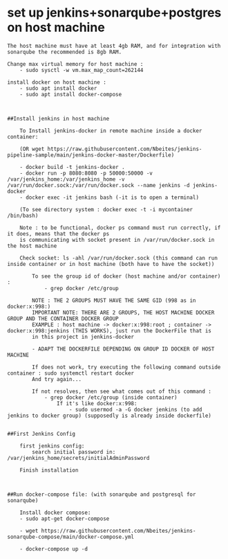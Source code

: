 # set up jenkins+sonarqube+postgres on host machine

    The host machine must have at least 4gb RAM, and for integration with
    sonarqube the recommended is 8gb RAM.

    Change max virtual memory for host machine : 
        - sudo sysctl -w vm.max_map_count=262144

    install docker on host machine : 
        - sudo apt install docker
        - sudo apt install docker-compose



    ##Install jenkins in host machine

        To Install jenkins-docker in remote machine inside a docker container:

        (OR wget https://raw.githubusercontent.com/Nbeites/jenkins-pipeline-sample/main/jenkins-docker-master/Dockerfile)
        
        - docker build -t jenkins-docker .
        - docker run -p 8080:8080 -p 50000:50000 -v /var/jenkins_home:/var/jenkins_home -v /var/run/docker.sock:/var/run/docker.sock --name jenkins -d jenkins-docker
        - docker exec -it jenkins bash (-it is to open a terminal)

        (To see directory system : docker exec -t -i mycontainer /bin/bash)

        Note : to be functional, docker ps command must run correctly, if it does, means that the docker ps
        is communicating with socket present in /var/run/docker.sock in the host machine

        Check socket: ls -ahl /var/run/docker.sock (this command can run inside container or in host machine (both have to have the socket))

            To see the group id of docker (host machine and/or container) :
                - grep docker /etc/group

            NOTE : THE 2 GROUPS MUST HAVE THE SAME GID (998 as in docker:x:998:)
            IMPORTANT NOTE: THERE ARE 2 GROUPS, THE HOST MACHINE DOCKER GROUP AND THE CONTAINER DOCKER GROUP
            EXAMPLE : host machine -> docker:x:998:root ; container -> docker:x:998:jenkins (THIS WORKS), just run the DockerFile that is 
            in this project in jenkins-docker

            - ADAPT THE DOCKERFILE DEPENDING ON GROUP ID DOCKER OF HOST MACHINE

            If does not work, try executing the following command outside container : sudo systemctl restart docker
            And try again...

            If not resolves, then see what comes out of this command :
                - grep docker /etc/group (inside container)
                    If it's like docker:x:998:
                        - sudo usermod -a -G docker jenkins (to add jenkins to docker group) (supposedly is already inside dockerfile)


    ##First Jenkins Config

        first jenkins config:
            search initial password in: /var/jenkins_home/secrets/initialAdminPassword

        Finish installation



    ##Run docker-compose file: (with sonarqube and postgresql for sonarqube)

        Install docker compose:
        - sudo apt-get docker-compose

        - wget https://raw.githubusercontent.com/Nbeites/jenkins-sonarqube-compose/main/docker-compose.yml

        - docker-compose up -d
